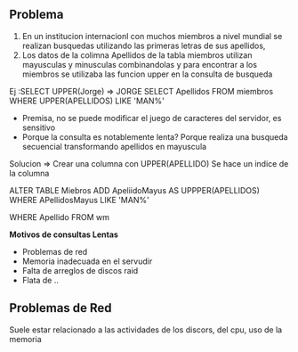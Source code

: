 ## Problema
1. En un institucion internacionl con muchos miembros a nivel mundial se realizan busquedas utilizando las primeras letras de sus apellidos,
2. Los datos de la colimna Apellidos de la tabla miembros utilizan mayusculas y minusculas combinandolas y para encontrar a los miembros se utilizaba las funcion upper en la consulta de busqueda

Ej :SELECT UPPER(Jorge) => JORGE
SELECT Apellidos
FROM miembros
WHERE UPPER(APELLIDOS) LIKE 'MAN%'

* Premisa, no se puede modificar el juego de caracteres del servidor, es sensitivo
* Porque la consulta es notablemente lenta?
Porque realiza una busqueda secuencial transformando apellidos en mayuscula

Solucion => Crear una columna con UPPER(APELLIDO)
Se hace un indice de la columna

ALTER TABLE Miebros ADD ApeliidoMayus AS UPPPER(APELLIDOS) WHERE APellidosMayus LIKE 'MAN%'

WHERE Apellido FROM wm



**Motivos de consultas Lentas**
- Problemas de red
- Memoria inadecuada en el servudir
- Falta de arreglos de discos raid
- Flata de ..

## Problemas de Red
Suele estar relacionado a las actividades de los discors, del cpu, uso de la memoria